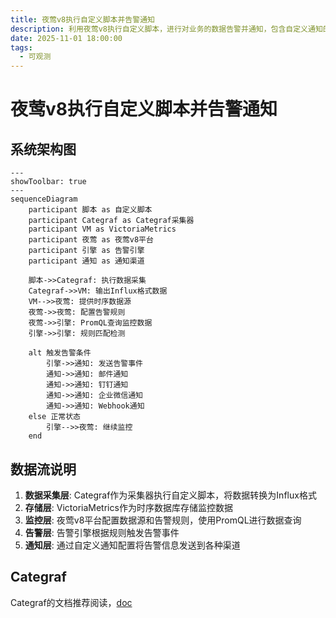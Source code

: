 ```yaml
---
title: 夜莺v8执行自定义脚本并告警通知
description: 利用夜莺v8执行自定义脚本，进行对业务的数据告警并通知，包含自定义通知的实现
date: 2025-11-01 18:00:00
tags:
  - 可观测
---
```


# 夜莺v8执行自定义脚本并告警通知

## 系统架构图

```mermaid
---
showToolbar: true
---
sequenceDiagram
    participant 脚本 as 自定义脚本
    participant Categraf as Categraf采集器
    participant VM as VictoriaMetrics
    participant 夜莺 as 夜莺v8平台
    participant 引擎 as 告警引擎
    participant 通知 as 通知渠道

    脚本->>Categraf: 执行数据采集
    Categraf->>VM: 输出Influx格式数据
    VM-->>夜莺: 提供时序数据源
    夜莺->>夜莺: 配置告警规则
    夜莺->>引擎: PromQL查询监控数据
    引擎->>引擎: 规则匹配检测
    
    alt 触发告警条件
        引擎->>通知: 发送告警事件
        通知->>通知: 邮件通知
        通知->>通知: 钉钉通知
        通知->>通知: 企业微信通知
        通知->>通知: Webhook通知
    else 正常状态
        引擎-->>夜莺: 继续监控
    end
```

## 数据流说明

1. **数据采集层**: Categraf作为采集器执行自定义脚本，将数据转换为Influx格式
2. **存储层**: VictoriaMetrics作为时序数据库存储监控数据
3. **监控层**: 夜莺v8平台配置数据源和告警规则，使用PromQL进行数据查询
4. **告警层**: 告警引擎根据规则触发告警事件
5. **通知层**: 通过自定义通知配置将告警信息发送到各种渠道

## Categraf

Categraf的文档推荐阅读，[doc](https://flashcat.cloud/docs/content/flashcat-monitor/categraf/1-introduction/)
